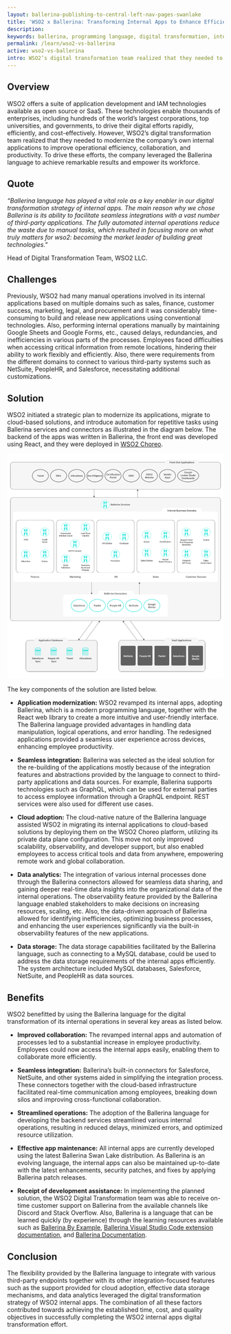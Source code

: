 ```yaml
---
layout: ballerina-publishing-to-central-left-nav-pages-swanlake
title: 'WSO2 x Ballerina: Transforming Internal Apps to Enhance Efficiency and Collaboration'
description: 
keywords: ballerina, programming language, digital transformation, internal apps, wso2
permalink: /learn/wso2-vs-ballerina
active: wso2-vs-ballerina
intro: WSO2’s digital transformation team realized that they needed to modernize the company’s own internal applications to improve operational efficiency, collaboration, and productivity. To drive these efforts, the company leveraged the Ballerina language to achieve remarkable results and empower its workforce.
---
```


## Overview

WSO2 offers a suite of application development and IAM technologies available as open source or SaaS. These technologies enable thousands of enterprises, including hundreds of the world’s largest corporations, top universities, and governments, to drive their digital efforts rapidly, efficiently, and cost-effectively. However, WSO2’s digital transformation team realized that they needed to modernize the company’s own internal applications to improve operational efficiency, collaboration, and productivity. To drive these efforts, the company leveraged the Ballerina language to achieve remarkable results and empower its workforce.

## Quote

*“Ballerina language has played a vital role as a key enabler in our digital transformation strategy of internal apps. The main reason why we chose Ballerina is its ability to facilitate seamless integrations with a vast number of third-party applications. The fully automated internal operations reduce the waste due to manual tasks, which resulted in focusing more on what truly matters for wso2: becoming the market leader of building great technologies."*

Head of Digital Transformation Team,
WSO2 LLC.

## Challenges

Previously, WSO2 had many manual operations involved in its internal applications based on multiple domains such as sales, finance, customer success, marketing, legal, and procurement and it was considerably time-consuming to build and release new applications using conventional technologies. Also, performing internal operations manually by maintaining Google Sheets and Google Forms, etc., caused delays, redundancies, and inefficiencies in various parts of the processes. Employees faced difficulties when accessing critical information from remote locations, hindering their ability to work flexibly and efficiently. Also, there were requirements from the different domains to connect to various third-party systems such as NetSuite, PeopleHR, and Salesforce, necessitating additional customizations.

## Solution

WSO2 initiated a strategic plan to modernize its applications, migrate to cloud-based solutions, and introduce automation for repetitive tasks using Ballerina services and connectors as illustrated in the diagram below. The backend of the apps was written in Ballerina, the front end was developed using React, and they were deployed in [WSO2 Choreo](https://wso2.com/choreo/).

<img src="/public/images/case-studies/wso2-vs-ballerina.png" alt="WSO2 vs. Ballerina">

The key components of the solution are listed below.

- **Application modernization:** WSO2 revamped its internal apps, adopting Ballerina, which is a modern programming language, together with the React web library to create a more intuitive and user-friendly interface. The Ballerina language provided advantages in handling data manipulation, logical operations, and error handling. The redesigned applications provided a seamless user experience across devices, enhancing employee productivity.

- **Seamless integration:** Ballerina was selected as the ideal solution for the re-building of the applications mostly because of the integration features and abstractions provided by the language to connect to third-party applications and data sources. For example, Ballerina supports technologies such as GraphQL, which can be used for external parties to access employee information through a GraphQL endpoint. REST services were also used for different use cases.

- **Cloud adoption:** The cloud-native nature of the Ballerina language assisted WSO2 in migrating its internal applications to cloud-based solutions by deploying them on the WSO2 Choreo platform, utilizing its private data plane configuration. This move not only improved scalability, observability, and developer support, but also enabled employees to access critical tools and data from anywhere, empowering remote work and global collaboration.

- **Data analytics:** The integration of various internal processes done through the Ballerina connectors allowed for seamless data sharing, and gaining deeper real-time data insights into the organizational data of the internal operations. The observability feature provided by the Ballerina language enabled stakeholders to make decisions on increasing resources, scaling, etc. Also, the data-driven approach of Ballerina allowed for identifying inefficiencies, optimizing business processes, and enhancing the user experiences significantly via the built-in observability features of the new applications. 

- **Data storage:** The data storage capabilities facilitated by the Ballerina language, such as connecting to a MySQL database, could be used to address the data storage requirements of the internal apps efficiently. The system architecture included MySQL databases, Salesforce, NetSuite, and PeopleHR as data sources.

## Benefits

WSO2 benefitted by using the Ballerina language for the digital transformation of its internal operations in several key areas as listed below. 

- **Improved collaboration:** The revamped internal apps and automation of processes led to a substantial increase in employee productivity. Employees could now access the internal apps easily, enabling them to collaborate more efficiently. 

- **Seamless integration:** Ballerina’s built-in connectors for Salesforce, NetSuite, and other systems aided in simplifying the integration process. These connectors together with the cloud-based infrastructure facilitated real-time communication among employees, breaking down silos and improving cross-functional collaboration. 

- **Streamlined operations:** The adoption of the Ballerina language for developing the backend services streamlined various internal operations, resulting in reduced delays, minimized errors, and optimized resource utilization.

- **Effective app maintenance:** All internal apps are currently developed using the latest Ballerina Swan Lake distribution. As Ballerina is an evolving language, the internal apps can also be maintained up-to-date with the latest enhancements, security patches, and fixes by applying Ballerina patch releases. 

- **Receipt of development assistance:** In implementing the planned solution, the WSO2 Digital Transformation team was able to receive on-time customer support on Ballerina from the available channels like Discord and Stack Overflow. Also, Ballerina is a language that can be learned quickly (by experience) through the learning resources available such as [Ballerina By Example](https://ballerina.io/learn/by-example/), [Ballerina Visual Studio Code extension documentation](https://wso2.com/ballerina/vscode/), and [Ballerina Documentation](https://ballerina.io/learn/). 

## Conclusion

The flexibility provided by the Ballerina language to integrate with various third-party endpoints together with its other integration-focused features such as the support provided for cloud adoption, effective data storage mechanisms, and data analytics leveraged the digital transformation strategy of WSO2 internal apps. The combination of all these factors contributed towards achieving the established time, cost, and quality objectives in successfully completing the WSO2 internal apps digital transformation effort. 
